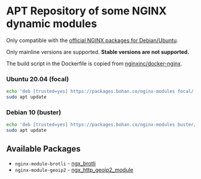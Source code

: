# APT Repository of some NGINX dynamic modules

Only compatible with the [official NGINX packages for Debian/Ubuntu](https://nginx.org/en/linux_packages.html#Debian).

Only mainline versions are supported. **Stable versions are not supported.**

The build script in the Dockerfile is copied from [nginxinc/docker-nginx](https://github.com/nginxinc/docker-nginx/tree/master/modules).

### Ubuntu 20.04 (focal)

```sh
echo 'deb [trusted=yes] https://packages.bohan.co/nginx-modules focal/' | sudo tee /etc/apt/sources.list.d/bohan-nginx-modules.list
sudo apt update
```

### Debian 10 (buster)

```sh
echo 'deb [trusted=yes] https://packages.bohan.co/nginx-modules buster/' | sudo tee /etc/apt/sources.list.d/bohan-nginx-modules.list
sudo apt update
```

## Available Packages

* `nginx-module-brotli` - [ngx_brotli](https://github.com/google/ngx_brotli)
* `nginx-module-geoip2` - [ngx_http_geoip2_module](https://github.com/leev/ngx_http_geoip2_module)
